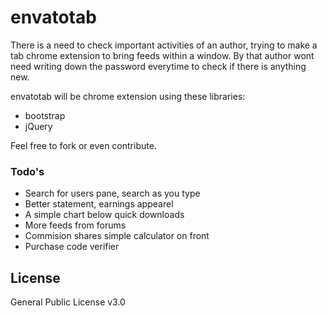 envatotab
=========

There is a need to check important activities of an author, trying to make a tab chrome extension to bring feeds within a window. By that author wont need writing down the password everytime to check if there is anything new.

envatotab will be chrome extension using these libraries:

  - bootstrap
  - jQuery

Feel free to fork or even contribute.

### Todo's

 - Search for users pane, search as you type
 - Better statement, earnings appearel
 - A simple chart below quick downloads
 - More feeds from forums
 - Commision shares simple calculator on front
 - Purchase code verifier

License
----

General Public License v3.0
